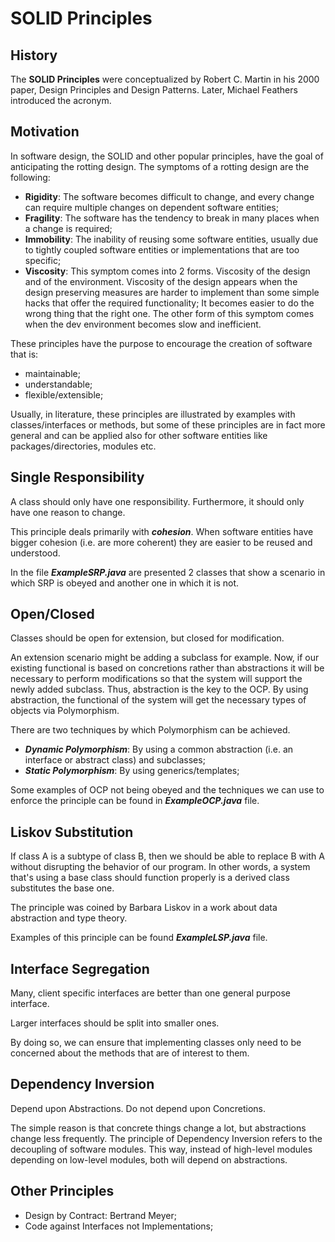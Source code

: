 # SOLID Principles

## History

The **SOLID Principles** were conceptualized by Robert C. Martin in his 2000 paper, Design Principles and Design Patterns.
Later, Michael Feathers introduced the acronym.

## Motivation

In software design, the SOLID and other popular principles, have the goal of anticipating the rotting design.
The symptoms of a rotting design are the following: 
* __Rigidity__: 
    The software becomes difficult to change, and every change can require multiple changes on dependent software entities;
* __Fragility__:
    The software has the tendency to break in many places when a change is required;
* __Immobility__:
    The inability of reusing some software entities, usually due to tightly coupled software entities or implementations that are too specific;
* __Viscosity__: 
    This symptom comes into 2 forms. Viscosity of the design and of the environment.
    Viscosity of the design appears when the design preserving measures are harder to implement than some simple hacks that offer the required functionality;
    It becomes easier to do the wrong thing that the right one.
    The other form of this symptom comes when the dev environment becomes slow and inefficient. 

These principles have the purpose to encourage the creation of software that is:
* maintainable;
* understandable;
* flexible/extensible;

Usually, in literature, these principles are illustrated by examples with classes/interfaces or methods, but some of these principles are in fact more general
and can be applied also for other software entities like packages/directories, modules etc. 

## Single Responsibility

A class should only have one responsibility. 
Furthermore, it should only have one reason to change.

This principle deals primarily with __*cohesion*__. 
When software entities have bigger cohesion (i.e. are more coherent) they are easier to be reused and understood.

In the file __*ExampleSRP.java*__ are presented 2 classes that show a scenario in which SRP is obeyed and another one in which it is not.

## Open/Closed

Classes should be open for extension, but closed for modification.

An extension scenario might be adding a subclass for example. 
Now, if our existing functional is based on concretions rather than abstractions it will be necessary to perform modifications so that the system will support the newly added subclass. 
Thus, abstraction is the key to the OCP. By using abstraction, the functional of the system will get the necessary types of objects via Polymorphism.

There are two techniques by which Polymorphism can be achieved. 
* __*Dynamic Polymorphism*__: By using a common abstraction (i.e. an interface or abstract class) and subclasses;
* __*Static Polymorphism*__: By using generics/templates;

Some examples of OCP not being obeyed and the techniques we can use to enforce the principle can be found in __*ExampleOCP.java*__ file.

## Liskov Substitution

If class A is a subtype of class B, then we should be able to replace B with A without disrupting the behavior of our program.
In other words, a system that's using a base class should function properly is a derived class substitutes the base one.

The principle was coined by Barbara Liskov in a work about data abstraction and type theory. 

Examples of this principle can be found __*ExampleLSP.java*__ file.

## Interface Segregation

Many, client specific interfaces are better than one general purpose interface.

Larger interfaces should be split into smaller ones. 

By doing so, we can ensure that implementing classes only need to be concerned about the methods that are of interest to them.

## Dependency Inversion

Depend upon Abstractions. Do not depend upon Concretions.

The simple reason is that concrete things change a lot, but abstractions change less frequently.
The principle of Dependency Inversion refers to the decoupling of software modules.
This way, instead of high-level modules depending on low-level modules, both will depend on abstractions.

## Other Principles

* Design by Contract: Bertrand Meyer;
* Code against Interfaces not Implementations;